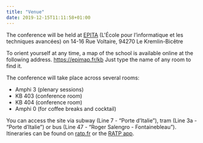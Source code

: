 ```yaml
---
title: "Venue"
date: 2019-12-15T11:11:58+01:00
---
```



The conference will be held at [EPITA](https://www.epita.fr/) (L'École pour l’informatique et les techniques avancées) on 14-16 Rue Voltaire, 94270 Le Kremlin-Bicêtre  

To orient yourself at any time, a map of the school is available online at the following address. https://epimap.fr/kb Just type the name of any room to find it.  

The conference will take place across several rooms:  

- Amphi 3 (plenary sessions)
- KB 403 (conference room)
- KB 404 (conference room)
- Amphi 0 (for coffee breaks and cocktail)  

You can access the site via subway (Line 7 - “Porte d’Italie”), tram (Line 3a - “Porte d’Italie”) or bus (Line 47 - “Roger Salengro - Fontainebleau”). Itineraries can be found on [ratp.fr](https://www.ratp.fr/) or the [RATP app](https://play.google.com/store/apps/details?id=com.fabernovel.ratp&hl=fr&gl=US&pli=1). 

